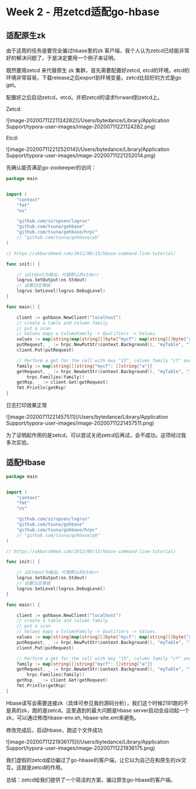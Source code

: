 # Week 2 - 用zetcd适配go-hbase



## 适配原生zk

由于这周的任务是要完全骗过hbase里的zk 客户端，我个人认为zetcd已经能非常好的解决问题了，于是决定要用一个例子来证明。



既然要用zetcd 来代替原生 zk 集群，首先需要配置好zetcd, etcd的环境。etcd的环境非常容易，下载release之后export到环境变量。zetcd比较好的方式是go get。



配置好之后启动zetcd，etcd。并把zetcd的请求forward到zetcd上。

Zetcd:

![image-20200711221124282](/Users/bytedance/Library/Application Support/typora-user-images/image-20200711221124282.png)



Etcd:

![image-20200711221252014](/Users/bytedance/Library/Application Support/typora-user-images/image-20200711221252014.png)



先确认能否满足go-zookeeper的访问：

```go
package main


import (
	"context"
	"fmt"
	"os"

	"github.com/sirupsen/logrus"
	"github.com/tsuna/gohbase"
	"github.com/tsuna/gohbase/hrpc"
	// "github.com/tsuna/gohbase/pb"
)

// https://akbarahmed.com/2012/08/13/hbase-command-line-tutorial/

func init() {

	// 以Stdout为输出，代替默认的stderr
	logrus.SetOutput(os.Stdout)
	// 设置日志等级
	logrus.SetLevel(logrus.DebugLevel)
}

func main() {

	client := gohbase.NewClient("localhost")
	// create a table and column family
	// put a scan
	// Values maps a ColumnFamily -> Qualifiers -> Values.
	values := map[string]map[string][]byte{"mycf": map[string][]byte{"a": []byte("Hello Word")}}
	putRequest, _ := hrpc.NewPutStr(context.Background(), "myTable", "15", values)
	client.Put(putRequest)

	// Perform a get for the cell with key "15", column family "cf" and qualifier "a"
	family := map[string][]string{"mycf": []string{"a"}}
	getRequest, _ := hrpc.NewGetStr(context.Background(), "myTable", "15",
		hrpc.Families(family))
	getRsp, _ := client.Get(getRequest)
	fmt.Println(getRsp)
}
```



日志打印效果正常

![image-20200711221457511](/Users/bytedance/Library/Application Support/typora-user-images/image-20200711221457511.png)



为了证明起作用的是zetcd，可以尝试关闭zetcd后再试，会不成功。这项经过我多次实验。



## 适配Hbase

```go
package main


import (
	"context"
	"fmt"
	"os"

	"github.com/sirupsen/logrus"
	"github.com/tsuna/gohbase"
	"github.com/tsuna/gohbase/hrpc"
	// "github.com/tsuna/gohbase/pb"
)

// https://akbarahmed.com/2012/08/13/hbase-command-line-tutorial/

func init() {

	// 以Stdout为输出，代替默认的stderr
	logrus.SetOutput(os.Stdout)
	// 设置日志等级
	logrus.SetLevel(logrus.DebugLevel)
}

func main() {

	client := gohbase.NewClient("localhost")
	// create a table and column family
	// put a scan
	// Values maps a ColumnFamily -> Qualifiers -> Values.
	values := map[string]map[string][]byte{"mycf": map[string][]byte{"a": []byte("Hello Word")}}
	putRequest, _ := hrpc.NewPutStr(context.Background(), "myTable", "15", values)
	client.Put(putRequest)

	// Perform a get for the cell with key "15", column family "cf" and qualifier "a"
	family := map[string][]string{"mycf": []string{"a"}}
	getRequest, _ := hrpc.NewGetStr(context.Background(), "myTable", "15",
		hrpc.Families(family))
	getRsp, _ := client.Get(getRequest)
	fmt.Println(getRsp)
}
```

Hbase读写会需要连接zk（具体可参见我的源码分析），我们这个时候2181跑的不是真的zk，跑的是zetcd。这里遇到的最大问题是hbase server启动会自动起一个zk，可以通过修改hbase-env.sh, hbase-site.xml来避免。



修改完成后，启动hbase，跑这个文件成功

![image-20200711221936175](/Users/bytedance/Library/Application Support/typora-user-images/image-20200711221936175.png)



我们虚假的zetcd成功骗过了go-hbase的客户端，让它以为自己在和原生的zk交互。这就是zetcd的作用。



总结：zetcd给我们提供了一个简洁的方案，骗过原生go-hbase的客户端。

